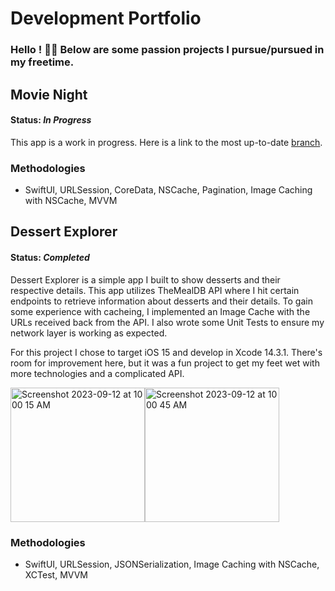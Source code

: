 # Development Portfolio
### Hello ! 🙋‍♂️ Below are some passion projects I pursue/pursued in my freetime.

## Movie Night

#### Status: _In Progress_

This app is a work in progress. Here is a link to the most up-to-date [branch](https://github.com/boone5/MovieNight/tree/feature-temp/MovieNight).

### Methodologies
- SwiftUI, URLSession, CoreData, NSCache, Pagination, Image Caching with NSCache, MVVM

## Dessert Explorer

#### Status: _Completed_

Dessert Explorer is a simple app I built to show desserts and their respective details. This app utilizes TheMealDB API where I hit certain endpoints to retrieve information about desserts and their details. To gain some experience with cacheing, I implemented an Image Cache with the URLs received back from the API. I also wrote some Unit Tests to ensure my network layer is working as expected.

For this project I chose to target iOS 15 and develop in Xcode 14.3.1. There's room for improvement here, but it was a fun project to get my feet wet with more technologies and a complicated API.

<img width="215" alt="Screenshot 2023-09-12 at 10 00 15 AM" src="https://github.com/boone5/Dev-Portfolio/assets/67722664/12e054b8-539b-4136-a108-5be0c82f7c77"><img width="215" alt="Screenshot 2023-09-12 at 10 00 45 AM" src="https://github.com/boone5/Dev-Portfolio/assets/67722664/329f10f8-66aa-4f1e-ac84-7f5d31a0f39d">

### Methodologies
- SwiftUI, URLSession, JSONSerialization, Image Caching with NSCache, XCTest, MVVM

<!--## Rocket League App

#### Status: _Abandoned_ 😳

This is an app based off one of my favorite games (Rocket League) that I actually got pretty good at and played at a semi-professional level in college! 🚀

I approached this as a passion project and built out a surface level app with mocked data from the designs I created in Figma. Unfortnuately, it turned into a lot of hoops to jump through to gain API access to their data so I haulted development 😞 One new technology I got experience with was Xcodegen and YML to help with building my project between multiple branches. Was fun to build out and design while it lasted!

#### Figma
<img width="215" alt="Screenshot 2023-09-12 at 9 47 13 AM" src="https://github.com/boone5/Dev-Portfolio/assets/67722664/ae4efc2d-9a3c-466d-b7ae-a8e33ba8dddb"><img width="648" alt="Screenshot 2023-09-12 at 9 47 07 AM" src="https://github.com/boone5/Dev-Portfolio/assets/67722664/759b069d-0355-4810-94c2-eaf84307b47f">

#### iOS 
<img width="215" alt="Screenshot 2023-09-12 at 9 45 44 AM" src="https://github.com/boone5/Dev-Portfolio/assets/67722664/82a41ad0-2373-4f16-8f3f-237926799201"><img width="223" alt="Screenshot 2023-09-12 at 9 45 56 AM" src="https://github.com/boone5/Dev-Portfolio/assets/67722664/49cca244-ad40-46c5-ba95-d7b3ce1d1b05">

### Technologies
- SwiftUI
- Figma
- YML
- Xcodegen
-->
